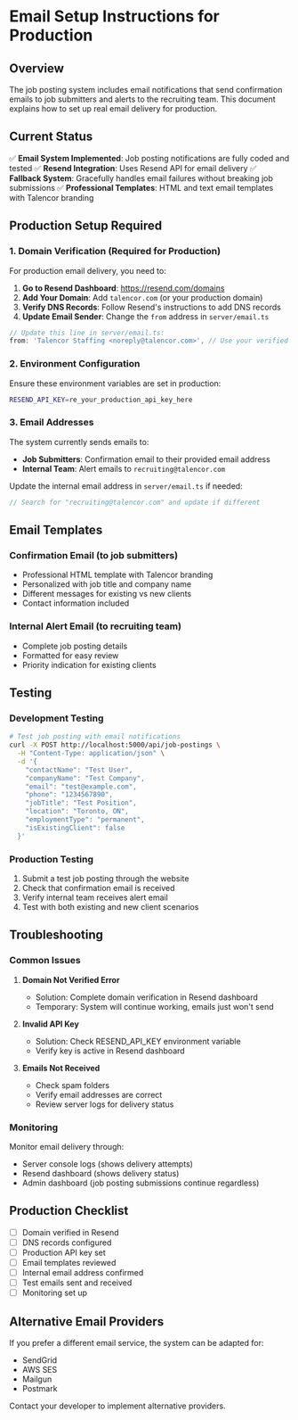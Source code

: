 # Email Setup Instructions for Production

## Overview

The job posting system includes email notifications that send confirmation emails to job submitters and alerts to the recruiting team. This document explains how to set up real email delivery for production.

## Current Status

✅ **Email System Implemented**: Job posting notifications are fully coded and tested
✅ **Resend Integration**: Uses Resend API for email delivery
✅ **Fallback System**: Gracefully handles email failures without breaking job submissions
✅ **Professional Templates**: HTML and text email templates with Talencor branding

## Production Setup Required

### 1. Domain Verification (Required for Production)

For production email delivery, you need to:

1. **Go to Resend Dashboard**: https://resend.com/domains
2. **Add Your Domain**: Add `talencor.com` (or your production domain)
3. **Verify DNS Records**: Follow Resend's instructions to add DNS records
4. **Update Email Sender**: Change the `from` address in `server/email.ts`

```typescript
// Update this line in server/email.ts:
from: 'Talencor Staffing <noreply@talencor.com>', // Use your verified domain
```

### 2. Environment Configuration

Ensure these environment variables are set in production:

```bash
RESEND_API_KEY=re_your_production_api_key_here
```

### 3. Email Addresses

The system currently sends emails to:

- **Job Submitters**: Confirmation email to their provided email address
- **Internal Team**: Alert emails to `recruiting@talencor.com`

Update the internal email address in `server/email.ts` if needed:

```typescript
// Search for "recruiting@talencor.com" and update if different
```

## Email Templates

### Confirmation Email (to job submitters)
- Professional HTML template with Talencor branding
- Personalized with job title and company name
- Different messages for existing vs new clients
- Contact information included

### Internal Alert Email (to recruiting team)
- Complete job posting details
- Formatted for easy review
- Priority indication for existing clients

## Testing

### Development Testing
```bash
# Test job posting with email notifications
curl -X POST http://localhost:5000/api/job-postings \
  -H "Content-Type: application/json" \
  -d '{
    "contactName": "Test User",
    "companyName": "Test Company",
    "email": "test@example.com",
    "phone": "1234567890",
    "jobTitle": "Test Position",
    "location": "Toronto, ON",
    "employmentType": "permanent",
    "isExistingClient": false
  }'
```

### Production Testing
1. Submit a test job posting through the website
2. Check that confirmation email is received
3. Verify internal team receives alert email
4. Test with both existing and new client scenarios

## Troubleshooting

### Common Issues

1. **Domain Not Verified Error**
   - Solution: Complete domain verification in Resend dashboard
   - Temporary: System will continue working, emails just won't send

2. **Invalid API Key**
   - Solution: Check RESEND_API_KEY environment variable
   - Verify key is active in Resend dashboard

3. **Emails Not Received**
   - Check spam folders
   - Verify email addresses are correct
   - Review server logs for delivery status

### Monitoring

Monitor email delivery through:
- Server console logs (shows delivery attempts)
- Resend dashboard (shows delivery status)
- Admin dashboard (job posting submissions continue regardless)

## Production Checklist

- [ ] Domain verified in Resend
- [ ] DNS records configured
- [ ] Production API key set
- [ ] Email templates reviewed
- [ ] Internal email address confirmed
- [ ] Test emails sent and received
- [ ] Monitoring set up

## Alternative Email Providers

If you prefer a different email service, the system can be adapted for:
- SendGrid
- AWS SES
- Mailgun
- Postmark

Contact your developer to implement alternative providers.